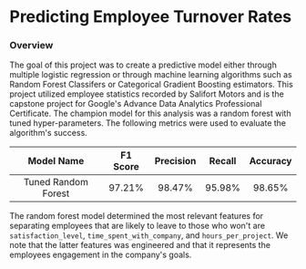 # Predicting Employee Turnover Rates

### Overview
The goal of this project was to create a predictive model either through multiple logistic regression or through machine learning algorithms such as Random Forest Classifers or Categorical Gradient Boosting estimators. This project utilized employee statistics recorded by Salifort Motors and is the capstone project for Google's Advance Data Analytics Professional Certificate. The champion model for this analysis was a random forest with tuned hyper-parameters. The following metrics were used to evaluate the algorithm's success.

|Model Name|F1 Score|Precision|Recall|Accuracy|
|:---:|:---:|:---:|:---:|:---:|
|Tuned Random Forest| 97.21%| 98.47%| 95.98%| 98.65%|

The random forest model determined the most relevant features for separating employees that are likely to leave to those who won't are `satisfaction_level`, `time_spent_with_company`, and `hours_per_project`. We note that the latter features was engineered and that it represents the employees engagement in the company's goals.